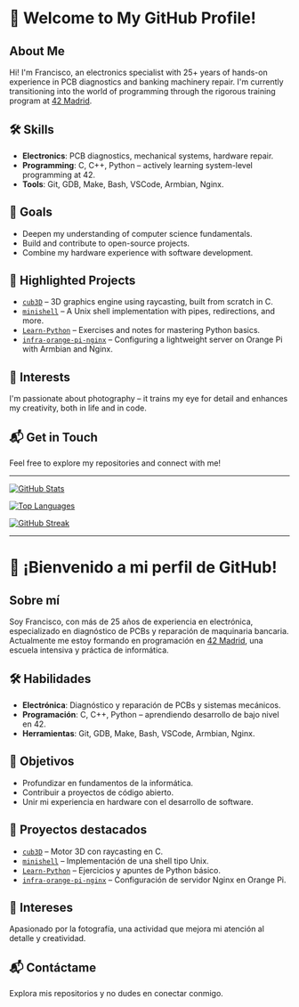 

# 👋 Welcome to My GitHub Profile!

## About Me
Hi! I'm Francisco, an electronics specialist with 25+ years of hands-on experience in PCB diagnostics and banking machinery repair. I'm currently transitioning into the world of programming through the rigorous training program at [42 Madrid](https://42madrid.com/).

## 🛠️ Skills
- **Electronics**: PCB diagnostics, mechanical systems, hardware repair.
- **Programming**: C, C++, Python – actively learning system-level programming at 42.
- **Tools**: Git, GDB, Make, Bash, VSCode, Armbian, Nginx.

## 🎯 Goals
- Deepen my understanding of computer science fundamentals.
- Build and contribute to open-source projects.
- Combine my hardware experience with software development.

## 🚀 Highlighted Projects
- [`cub3D`](#) – 3D graphics engine using raycasting, built from scratch in C.
- [`minishell`](#) – A Unix shell implementation with pipes, redirections, and more.
- [`Learn-Python`](https://github.com/fran-byte/learn-python-fundamentals) – Exercises and notes for mastering Python basics.
- [`infra-orange-pi-nginx`](#) – Configuring a lightweight server on Orange Pi with Armbian and Nginx.

## 📸 Interests
I'm passionate about photography – it trains my eye for detail and enhances my creativity, both in life and in code.

## 📬 Get in Touch
Feel free to explore my repositories and connect with me!

---

[![GitHub Stats](https://github-readme-stats.vercel.app/api?username=fran-byte&show_icons=true&theme=radical)](https://github.com/fran-byte)

[![Top Languages](https://github-readme-stats.vercel.app/api/top-langs/?username=fran-byte&layout=compact&theme=radical)](https://github.com/fran-byte)

[![GitHub Streak](https://github-readme-streak-stats.herokuapp.com/?user=fran-byte&theme=radical)](https://github.com/fran-byte)

---

# 👋 ¡Bienvenido a mi perfil de GitHub!

## Sobre mí
Soy Francisco, con más de 25 años de experiencia en electrónica, especializado en diagnóstico de PCBs y reparación de maquinaria bancaria. Actualmente me estoy formando en programación en [42 Madrid](https://42madrid.com/), una escuela intensiva y práctica de informática.

## 🛠️ Habilidades
- **Electrónica**: Diagnóstico y reparación de PCBs y sistemas mecánicos.
- **Programación**: C, C++, Python – aprendiendo desarrollo de bajo nivel en 42.
- **Herramientas**: Git, GDB, Make, Bash, VSCode, Armbian, Nginx.

## 🎯 Objetivos
- Profundizar en fundamentos de la informática.
- Contribuir a proyectos de código abierto.
- Unir mi experiencia en hardware con el desarrollo de software.

## 🚀 Proyectos destacados
- [`cub3D`](#) – Motor 3D con raycasting en C.
- [`minishell`](#) – Implementación de una shell tipo Unix.
- [`Learn-Python`](https://github.com/fran-byte/learn-python-fundamentals) – Ejercicios y apuntes de Python básico.
- [`infra-orange-pi-nginx`](#) – Configuración de servidor Nginx en Orange Pi.

## 📸 Intereses
Apasionado por la fotografía, una actividad que mejora mi atención al detalle y creatividad.

## 📬 Contáctame
Explora mis repositorios y no dudes en conectar conmigo.

